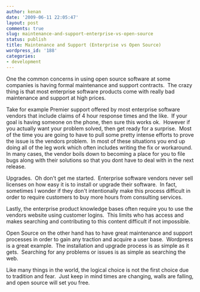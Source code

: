 ```yaml
---
author: kenan
date: '2009-06-11 22:05:47'
layout: post
comments: true
slug: maintenance-and-support-enterprise-vs-open-source
status: publish
title: Maintenance and Support (Enterprise vs Open Source)
wordpress_id: '188'
categories:
- development
---
```


One the common concerns in using open source software at some companies is
having formal maintenance and support contracts.  The crazy thing is that most
enterprise software products come with really bad maintenance and support at
high prices.

Take for example Premier support offered by most enterprise software vendors
that include claims of 4 hour response times and the like.  If your goal is
having someone on the phone, then sure this works ok.  However if you actually
want your problem solved, then get ready for a surprise.  Most of the time you
are going to have to pull some pretty intense efforts to prove the issue is
the vendors problem.  In most of these situations you end up doing all of the
leg work which often includes writing the fix or workaround.  In many cases,
the vendor boils down to becoming a place for you to file bugs along with
their solutions so that you dont have to deal with in the next release.

Upgrades.  Oh don't get me started.  Enterprise software vendors never sell
licenses on how easy it is to install or upgrade their software.  In fact,
sometimes I wonder if they don't intentionally make this process difficult in
order to require customers to buy more hours from consulting services.

Lastly, the enterprise product knowledge bases often require you to use the
vendors website using customer logins.  This limits who has access and makes
searching and contributing to this content difficult if not impossible.

Open Source on the other hand has to have great maintenance and support
processes in order to gain any traction and acquire a user base.  Wordpress is
a great example.  The installation and upgrade process is as simple as it
gets.  Searching for any problems or issues is as simple as searching the web.

Like many things in the world, the logical choice is not the first choice due
to tradition and fear.  Just keep in mind times are changing, walls are
falling, and open source will set you free.

